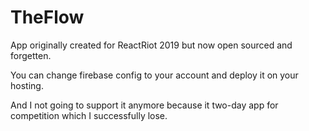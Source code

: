 # TheFlow
App originally created for ReactRiot 2019 but now open sourced and forgetten.

You can change firebase config to your account and deploy it on your hosting.

And I not going to support it anymore because it two-day app for competition which I successfully lose.
